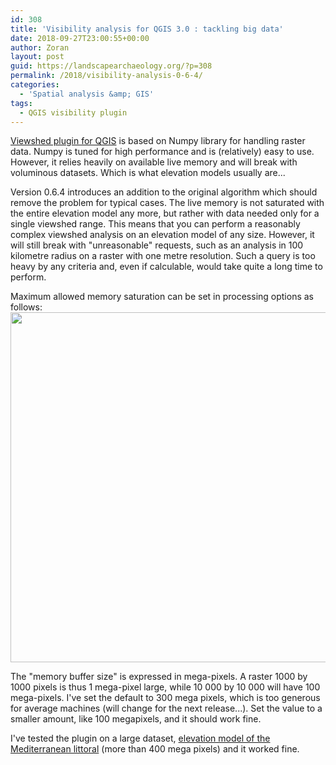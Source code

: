 ```yaml
---
id: 308
title: 'Visibility analysis for QGIS 3.0 : tackling big data'
date: 2018-09-27T23:00:55+00:00
author: Zoran
layout: post
guid: https://landscapearchaeology.org/?p=308
permalink: /2018/visibility-analysis-0-6-4/
categories:
  - 'Spatial analysis &amp; GIS'
tags:
  - QGIS visibility plugin
---
```

[Viewshed plugin for QGIS](http://www.zoran-cuckovic.from.hr/QGIS-visibility-analysis/) is based on Numpy library for handling raster data. Numpy is tuned for high performance and is (relatively) easy to use. However, it relies heavily on available live memory and will break with voluminous datasets. Which is what elevation models usually are...

Version 0.6.4 introduces an addition to the original algorithm which should remove the problem for typical cases. The live memory is not saturated with the entire elevation model any more, but rather with data needed only for a single viewshed range. This means that you can perform a reasonably complex viewshed analysis on an elevation model of any size. However, it will still break with "unreasonable" requests, such as an analysis in 100 kilometre radius on a raster with one metre resolution. Such a query is too heavy by any criteria and, even if calculable, would take quite a long time to perform.   

Maximum allowed memory saturation can be set in processing options as follows:
<a href="https://landscapearchaeology.org/wp/wp-content/uploads/2018/09/Capture.png"><img src="https://landscapearchaeology.org/wp/wp-content/uploads/2018/09/Capture.png" alt="" width="796" height="560" class="aligncenter size-full wp-image-309" /></a> 

The "memory buffer size" is expressed in mega-pixels. A raster 1000 by 1000 pixels is thus 1 mega-pixel large, while 10 000 by 10 000 will have 100 mega-pixels. I've set the default to 300 mega pixels, which is too generous for average machines (will change for the next release...). Set the value to a smaller amount, like 100 megapixels, and it should work fine.

I've tested the plugin on a large dataset, [elevation model of the Mediterranean littoral](/2018/mediterranean-land-visibility/) (more than 400 mega pixels) and it worked fine.  